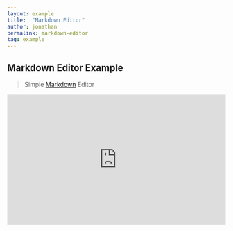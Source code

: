 ```yaml
---
layout: example
title:  "Markdown Editor"
author: jonathan
permalink: markdown-editor
tag: example
---
```


## Markdown Editor Example

>Simple  [Markdown](http://en.wikipedia.org/wiki/Markdown) Editor


<iframe width="100%" height="300" src="http://jsfiddle.net/zhning/93MTX/4/embedded/result,js,html,css" allowfullscreen="allowfullscreen" frameborder="0"></iframe>
